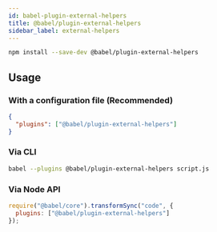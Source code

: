 ```yaml
---
id: babel-plugin-external-helpers
title: @babel/plugin-external-helpers
sidebar_label: external-helpers
---
```


```sh
npm install --save-dev @babel/plugin-external-helpers
```

## Usage

### With a configuration file (Recommended)

```json
{
  "plugins": ["@babel/plugin-external-helpers"]
}
```

### Via CLI

```sh
babel --plugins @babel/plugin-external-helpers script.js
```

### Via Node API

```javascript
require("@babel/core").transformSync("code", {
  plugins: ["@babel/plugin-external-helpers"]
});
```

